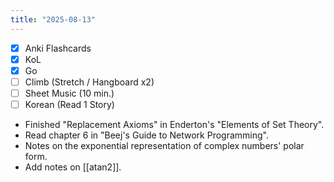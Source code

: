 ```yaml
---
title: "2025-08-13"
---
```


- [x] Anki Flashcards
- [x] KoL
- [x] Go
- [ ] Climb (Stretch / Hangboard x2)
- [ ] Sheet Music (10 min.)
- [ ] Korean (Read 1 Story)

* Finished "Replacement Axioms" in Enderton's "Elements of Set Theory".
* Read chapter 6 in "Beej's Guide to Network Programming".
* Notes on the exponential representation of complex numbers' polar form.
* Add notes on [[atan2]].
